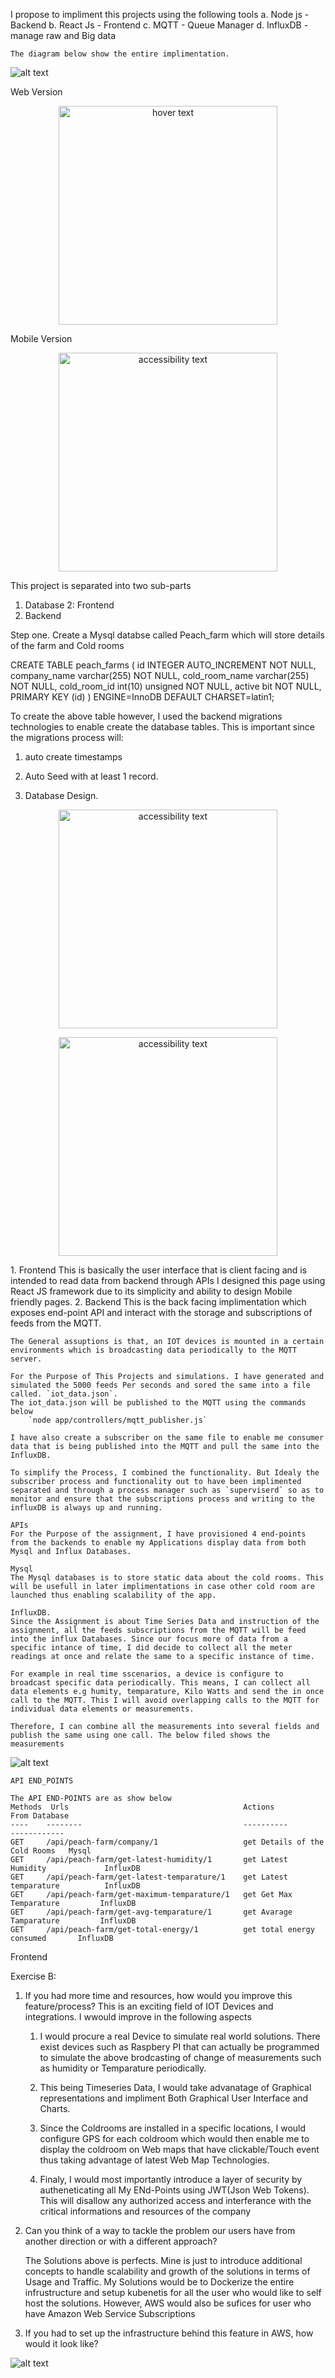 I propose to impliment this projects using the following tools
a. Node js - Backend
b. React Js -  Frontend
c. MQTT - Queue Manager
d. InfluxDB - manage raw and Big data


    The diagram below show the entire implimentation. 

![alt text](https://github.com/chelumaina/peach_farm/blob/main/react-node-express-mysql-crud-example-architecture.png?raw=true)

 
Web Version 
 
<p align="center">
  <img src="Screenshot _mobile.png" width="350" title="hover text">
  </p>
  Mobile Version 
  <p align="center">
  <img src="Screenshot_front.png" width="350" alt="accessibility text">
</p>

This project is separated into two sub-parts
1. Database
2: Frontend
3. Backend


Step one.
Create a Mysql databse called Peach_farm which will store details of the farm and Cold rooms

 
CREATE TABLE peach_farms (
    id INTEGER AUTO_INCREMENT NOT NULL,
    company_name varchar(255) NOT NULL,
    cold_room_name varchar(255) NOT NULL,
    cold_room_id int(10) unsigned NOT NULL,
    active bit NOT NULL,
    PRIMARY KEY (id)
) ENGINE=InnoDB DEFAULT CHARSET=latin1;

To create the above table however, I used the backend migrations technologies to enable create the database tables. This is important since the migrations process will:

1. auto create timestamps
2. Auto Seed with at least 1 record.

1. Database Design.
<p></p>
 <p align="center">
  <img src="Screenshot5.png" width="350" alt="accessibility text">
</p>
<p></p><p></p><p></p>

 <p align="center">
  <img src="Screenshot4.png" width="350" alt="accessibility text">
</p>

<p></p> 
1. Frontend
    This is basically the user interface that is client facing and is intended to read data from backend through APIs
    I designed this page using React JS framework due to its simplicity and ability to design Mobile friendly pages.
2. Backend
    This is the back facing implimentation which exposes end-point API and interact with the storage and subscriptions of feeds from the MQTT. 

    The General assuptions is that, an IOT devices is mounted in a certain environments which is broadcasting data periodically to the MQTT server.

    For the Purpose of This Projects and simulations. I have generated and simulated the 5000 feeds Per seconds and sored the same into a file called. `iot_data.json`.
    The iot_data.json will be published to the MQTT using the commands below
        `node app/controllers/mqtt_publisher.js`

    I have also create a subscriber on the same file to enable me consumer data that is being published into the MQTT and pull the same into the InfluxDB. 

    To simplify the Process, I combined the functionality. But Idealy the subscriber process and functionality out to have been implimented separated and through a process manager such as `superviserd` so as to monitor and ensure that the subscriptions process and writing to the influxDB is always up and running.

    APIs
    For the Purpose of the assignment, I have provisioned 4 end-points from the backends to enable my Applications display data from both Mysql and Influx Databases.

    Mysql
    The Mysql databases is to store static data about the cold rooms. This will be usefull in later implimentations in case other cold room are launched thus enabling scalability of the app. 
    
    InfluxDB.
    Since the Assignment is about Time Series Data and instruction of the assignment, all the feeds subscriptions from the MQTT will be feed into the influx Databases. Since our focus more of data from a specific intance of time, I did decide to collect all the meter readings at once and relate the same to a specific instance of time.

    For example in real time sscenarios, a device is configure to broadcast specific data periodically. This means, I can collect all data elements e.g humity, temparature, Kilo Watts and send the in once call to the MQTT. This I will avoid overlapping calls to the MQTT for individual data elements or measurements. 

    Therefore, I can combine all the measurements into several fields and publish the same using one call. The below filed shows the measurements

![alt text](https://github.com/chelumaina/peach_farm/blob/main/Screenshot3.png?raw=true)

 
     
    
    API END_POINTS

    The API END-POINTS are as show below
    Methods	 Urls	                                    Actions                         From Database
    ----    --------                                    ----------                      ------------ 
    GET	    /api/peach-farm/company/1	                get Details of the Cold Rooms   Mysql
    GET	    /api/peach-farm/get-latest-humidity/1	    get Latest Humidity             InfluxDB
    GET	    /api/peach-farm/get-latest-temparature/1	get Latest temparature          InfluxDB
    GET	    /api/peach-farm/get-maximum-temparature/1	get Get Max Temparature         InfluxDB
    GET	    /api/peach-farm/get-avg-temparature/1	    get Avarage Tamparature         InfluxDB
    GET	    /api/peach-farm/get-total-energy/1	        get total energy consumed       InfluxDB


Frontend



Exercise B:
1. If you had more time and resources, how would you improve this feature/process?
This is an exciting field of IOT Devices and integrations. I wwould improve in the following aspects
    1. I would procure a real Device to simulate real world solutions. There exist devices such as Raspbery PI that can actually be programmed to simulate the above brodcasting of change of measurements such as humidity or Temparature periodically. 

    2. This being Timeseries Data, I would take advanatage of Graphical representations and impliment Both Graphical User Interface and Charts.

    3. Since the Coldrooms are installed in a specific locations, I would configure GPS for each coldroom which would then enable me to display the coldroom on Web maps that have clickable/Touch event thus taking advantage of latest Web Map Technologies.


    4. Finaly, I would most importantly introduce a layer of security by autheneticating all My ENd-Points using JWT(Json Web Tokens). This will disallow any authorized access and interferance with the critical informations and resources of the company

2. Can you think of a way to tackle the problem our users have from another direction or with a different approach?

    The Solutions above is perfects. Mine is just to introduce additional concepts to handle scalability and growth of the solutions in terms of Usage and Traffic. My Solutions would be to Dockerize the entire infrustructure and setup kubenetis for all the user who would like to self host the solutions. However, AWS would also be sufices for user who have Amazon Web Service Subscriptions


3. If you had to set up the infrastructure behind this feature in AWS, how would it look like? 

![alt text](https://github.com/chelumaina/peach_farm/blob/main/react-node-express-mysql-crud-example-architecture.png?raw=true)

 
    
